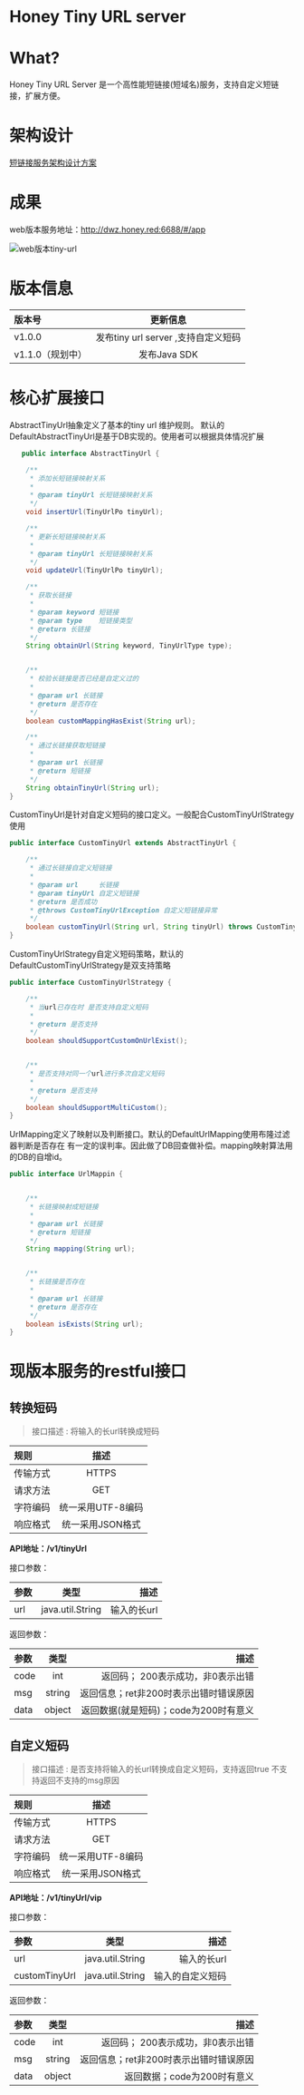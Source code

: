 # Honey Tiny URL server

# What?
Honey Tiny URL Server 是一个高性能短链接(短域名)服务，支持自定义短链接，扩展方便。

# 架构设计
[短链接服务架构设计方案][1]

# 成果

web版本服务地址：http://dwz.honey.red:6688/#/app

![web版本tiny-url][2]

# 版本信息

| 版本号  |  更新信息 |
| :------------ |:---------------:| 
| v1.0.0        |   发布tiny url server ,支持自定义短码
| v1.1.0（规划中）      |   发布Java SDK

# 核心扩展接口
AbstractTinyUrl抽象定义了基本的tiny url 维护规则。
默认的DefaultAbstractTinyUrl是基于DB实现的。使用者可以根据具体情况扩展
```java  
   public interface AbstractTinyUrl {

    /**
     * 添加长短链接映射关系
     *
     * @param tinyUrl 长短链接映射关系
     */
    void insertUrl(TinyUrlPo tinyUrl);

    /**
     * 更新长短链接映射关系
     *
     * @param tinyUrl 长短链接映射关系
     */
    void updateUrl(TinyUrlPo tinyUrl);

    /**
     * 获取长链接
     *
     * @param keyword 短链接
     * @param type    短链接类型
     * @return 长链接
     */
    String obtainUrl(String keyword, TinyUrlType type);


    /**
     * 校验长链接是否已经是自定义过的
     *
     * @param url 长链接
     * @return 是否存在
     */
    boolean customMappingHasExist(String url);

    /**
     * 通过长链接获取短链接
     *
     * @param url 长链接
     * @return 短链接
     */
    String obtainTinyUrl(String url);
}
```
CustomTinyUrl是针对自定义短码的接口定义。一般配合CustomTinyUrlStrategy使用
```java
public interface CustomTinyUrl extends AbstractTinyUrl {

    /**
     * 通过长链接自定义短链接
     *
     * @param url     长链接
     * @param tinyUrl 自定义短链接
     * @return 是否成功
     * @throws CustomTinyUrlException 自定义短链接异常
     */
    boolean customTinyUrl(String url, String tinyUrl) throws CustomTinyUrlException;
}
```
CustomTinyUrlStrategy自定义短码策略，默认的DefaultCustomTinyUrlStrategy是双支持策略
```java
public interface CustomTinyUrlStrategy {

    /**
     * 当url已存在时 是否支持自定义短码
     *
     * @return 是否支持
     */
    boolean shouldSupportCustomOnUrlExist();


    /**
     * 是否支持对同一个url进行多次自定义短码
     *
     * @return 是否支持
     */
    boolean shouldSupportMultiCustom();
}
```
UrlMapping定义了映射以及判断接口。默认的DefaultUrlMapping使用布隆过滤器判断是否存在 有一定的误判率。因此做了DB回查做补偿。mapping映射算法用的DB的自增id。
```java
public interface UrlMappin {


    /**
     * 长链接映射成短链接
     *
     * @param url 长链接
     * @return 短链接
     */
    String mapping(String url);


    /**
     * 长链接是否存在
     *
     * @param url 长链接
     * @return 是否存在
     */
    boolean isExists(String url);
}
```

# 现版本服务的restful接口

## 转换短码

> 接口描述 : 将输入的长url转换成短码

| 规则  |  描述 |
| :------------ |:---------------:| 
| 传输方式      | HTTPS       |   
| 请求方法      | GET       | 
| 字符编码      | 统一采用UTF-8编码       | 
| 响应格式      | 统一采用JSON格式     | 

**API地址：/v1/tinyUrl**

接口参数：

| 参数  | 类型  | 描述 |
| :------------ |:---------------:| -----:|
| url      | java.util.String        |   输入的长url |

返回参数：

| 参数  | 类型  | 描述 | 
| :------------ |:---------------:| -----:|
| code      | int        |   返回码； 200表示成功，非0表示出错 |
| msg      | string        |   返回信息；ret非200时表示出错时错误原因 |
| data      | object        |   返回数据(就是短码)；code为200时有意义 |

## 自定义短码

> 接口描述 : 是否支持将输入的长url转换成自定义短码，支持返回true 不支持返回不支持的msg原因

| 规则  |  描述 |
| :------------ |:---------------:| 
| 传输方式      | HTTPS       |   
| 请求方法      | GET       | 
| 字符编码      | 统一采用UTF-8编码       | 
| 响应格式      | 统一采用JSON格式     | 

**API地址：/v1/tinyUrl/vip**  

接口参数：

| 参数  | 类型  | 描述 |
| :------------ |:---------------:| -----:|
| url      | java.util.String        |   输入的长url |
| customTinyUrl      | java.util.String        |   输入的自定义短码 |

返回参数：

| 参数  | 类型  | 描述 | 
| :------------ |:---------------:| -----:|
| code      | int        |   返回码； 200表示成功，非0表示出错 |
| msg      | string        |   返回信息；ret非200时表示出错时错误原因 |
| data      | object        |   返回数据；code为200时有意义 |

  [1]: https://www.zybuluo.com/yangzhijie/note/1791620
  [2]: http://oss.honey.red/public/honey-tiny-url.jpg

